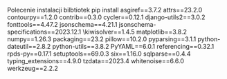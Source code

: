 Polecenie instalacji bilbtiotek
pip install asgiref==3.7.2 attrs==23.2.0 contourpy==1.2.0 contrib==0.3.0 cycler==0.12.1 django-utils2==3.0.2 fonttools==4.47.2 jsonschema==4.21.1 jsonschema-specifications==2023.12.1 \kiwisolver==1.4.5 matplotlib==3.8.2 numpy==1.26.3 packaging==23.2 pillow==10.2.0 pyparsing==3.1.1 python-dateutil==2.8.2 python-utils==3.8.2 PyYAML==6.0.1 referencing==0.32.1 rpds-py==0.17.1 setuptools==69.0.3 six==1.16.0 sqlparse==0.4.4 typing_extensions==4.9.0 tzdata==2023.4 whitenoise==6.6.0 werkzeug==2.2.2

